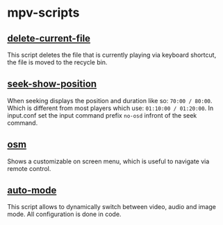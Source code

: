 
# mpv-scripts

## [delete-current-file](delete-current-file.lua)

This script deletes the file that is currently playing
via keyboard shortcut, the file is moved to the recycle bin.

## [seek-show-position](seek-show-position.lua)

When seeking displays the position and duration like so: `70:00 / 80:00`.
Which is different from most players which use: `01:10:00 / 01:20:00`.
In input.conf set the input command prefix `no-osd` infront of the seek command.

## [osm](osm.lua)

Shows a customizable on screen menu,
which is useful to navigate via remote control.

## [auto-mode](auto-mode.lua)

This script allows to dynamically switch between video,
audio and image mode. All configuration is done in code.
